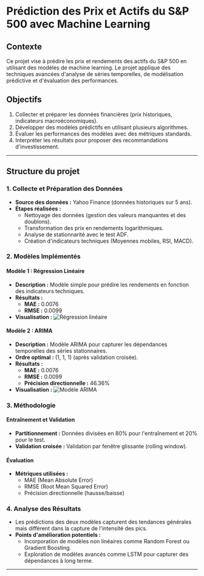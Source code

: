 # Prédiction des Prix et Actifs du S&P 500 avec Machine Learning

## Contexte
Ce projet vise à prédire les prix et rendements des actifs du S&P 500 en utilisant des modèles de machine learning. Le projet applique des techniques avancées d'analyse de séries temporelles, de modélisation prédictive et d'évaluation des performances. 

## Objectifs
1. Collecter et préparer les données financières (prix historiques, indicateurs macroéconomiques).
2. Développer des modèles prédictifs en utilisant plusieurs algorithmes.
3. Évaluer les performances des modèles avec des métriques standards.
4. Interpréter les résultats pour proposer des recommandations d'investissement.

---

## Structure du projet

### 1. Collecte et Préparation des Données
- **Source des données :** Yahoo Finance (données historiques sur 5 ans).
- **Étapes réalisées :**
  - Nettoyage des données (gestion des valeurs manquantes et des doublons).
  - Transformation des prix en rendements logarithmiques.
  - Analyse de stationnarité avec le test ADF.
  - Création d'indicateurs techniques (Moyennes mobiles, RSI, MACD).

### 2. Modèles Implémentés
#### Modèle 1 : Régression Linéaire
- **Description :** Modèle simple pour prédire les rendements en fonction des indicateurs techniques.
- **Résultats :**
  - **MAE :** 0.0076
  - **RMSE :** 0.0099
- **Visualisation :**
  ![Régression linéaire](path_to_regression_plot.png)

#### Modèle 2 : ARIMA
- **Description :** Modèle ARIMA pour capturer les dépendances temporelles des séries stationnaires.
- **Ordre optimal :** (1, 1, 1) (après validation croisée).
- **Résultats :**
  - **MAE :** 0.0076
  - **RMSE :** 0.0099
  - **Précision directionnelle :** 46.36%
- **Visualisation :**
  ![Modèle ARIMA](path_to_arima_plot.png)

### 3. Méthodologie
#### Entraînement et Validation
- **Partitionnement :** Données divisées en 80% pour l'entraînement et 20% pour le test.
- **Validation croisée :** Validation par fenêtre glissante (rolling window).

#### Évaluation
- **Métriques utilisées :**
  - MAE (Mean Absolute Error)
  - RMSE (Root Mean Squared Error)
  - Précision directionnelle (hausse/baisse)

### 4. Analyse des Résultats
- Les prédictions des deux modèles capturent des tendances générales mais diffèrent dans la capture de l'intensité des pics.
- **Points d'amélioration potentiels :**
  - Incorporation de modèles non linéaires comme Random Forest ou Gradient Boosting.
  - Exploration de modèles avancés comme LSTM pour capturer des dépendances à long terme.

---

